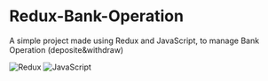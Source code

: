 # Redux-Bank-Operation
A simple project made using Redux and JavaScript, to manage Bank Operation (deposite&amp;withdraw)
 
![Redux](https://img.shields.io/badge/-Redux-fff?&logo=Redux&logoColor=purple)
![JavaScript](https://img.shields.io/badge/-JavaScript-fff?&logo=JavaScript&logoColor=ddc508)

